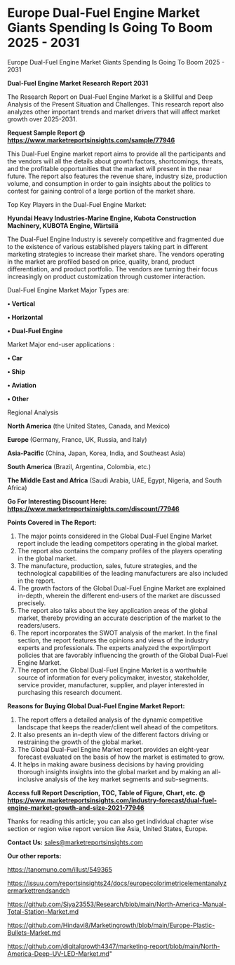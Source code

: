 # Europe Dual-Fuel Engine Market Giants Spending Is Going To Boom 2025 - 2031
 Europe Dual-Fuel Engine Market Giants Spending Is Going To Boom 2025 - 2031

<strong>Dual-Fuel Engine Market Research Report 2031</strong>

The Research Report on Dual-Fuel Engine Market is a Skillful and Deep Analysis of the Present Situation and Challenges. This research report also analyzes other important trends and market drivers that will affect market growth over 2025-2031.

<strong>Request Sample Report @ <a href=https://www.marketreportsinsights.com/sample/77946>https://www.marketreportsinsights.com/sample/77946</a></strong>

This Dual-Fuel Engine market report aims to provide all the participants and the vendors will all the details about growth factors, shortcomings, threats, and the profitable opportunities that the market will present in the near future. The report also features the revenue share, industry size, production volume, and consumption in order to gain insights about the politics to contest for gaining control of a large portion of the market share.

Top Key Players in the Dual-Fuel Engine Market:

<strong>Hyundai Heavy Industries-Marine Engine, Kubota Construction Machinery, KUBOTA Engine, Wärtsilä</strong>

The Dual-Fuel Engine Industry is severely competitive and fragmented due to the existence of various established players taking part in different marketing strategies to increase their market share. The vendors operating in the market are profiled based on price, quality, brand, product differentiation, and product portfolio. The vendors are turning their focus increasingly on product customization through customer interaction.

Dual-Fuel Engine Market Major Types are:

<strong>• Vertical

• Horizontal

• Dual-Fuel Engine</strong>

Market Major end-user applications :

<strong>• Car

• Ship

• Aviation

• Other</strong>

Regional Analysis

</u><strong><b>North America</b></strong> (the United States, Canada, and Mexico)

<strong><b>Europe </b></strong>(Germany, France, UK, Russia, and Italy)

<strong><b>Asia-Pacific</b></strong> (China, Japan, Korea, India, and Southeast Asia)

<strong><b>South America</b></strong> (Brazil, Argentina, Colombia, etc.)

<strong><b>The Middle East and Africa</b></strong> (Saudi Arabia, UAE, Egypt, Nigeria, and South Africa)

<strong>Go For Interesting Discount Here: <a href=https://www.marketreportsinsights.com/discount/77946>https://www.marketreportsinsights.com/discount/77946</a></strong>

<strong>Points Covered in The Report:</strong>
<ol>
  <li>The major points considered in the Global Dual-Fuel Engine Market report include the leading competitors operating in the global market.</li>
  <li>The report also contains the company profiles of the players operating in the global market.</li>
  <li>The manufacture, production, sales, future strategies, and the technological capabilities of the leading manufacturers are also included in the report.</li>
  <li>The growth factors of the Global Dual-Fuel Engine Market are explained in-depth, wherein the different end-users of the market are discussed precisely.</li>
  <li>The report also talks about the key application areas of the global market, thereby providing an accurate description of the market to the readers/users.</li>
  <li>The report incorporates the SWOT analysis of the market. In the final section, the report features the opinions and views of the industry experts and professionals. The experts analyzed the export/import policies that are favorably influencing the growth of the Global Dual-Fuel Engine Market.</li>
  <li>The report on the Global Dual-Fuel Engine Market is a worthwhile source of information for every policymaker, investor, stakeholder, service provider, manufacturer, supplier, and player interested in purchasing this research document.</li>
</ol>
<strong>Reasons for Buying Global Dual-Fuel Engine Market Report:</strong>

<ol>
  <li>The report offers a detailed analysis of the dynamic competitive landscape that keeps the reader/client well ahead of the competitors.</li>
  <li>It also presents an in-depth view of the different factors driving or restraining the growth of the global market.</li>
  <li>The Global Dual-Fuel Engine Market report provides an eight-year forecast evaluated on the basis of how the market is estimated to grow.</li>
  <li>It helps in making aware business decisions by having providing thorough insights insights into the global market and by making an all-inclusive analysis of the key market segments and sub-segments.</li>
</ol>
<strong>Access full Report Description, TOC, Table of Figure, Chart, etc. @ <a href=https://www.marketreportsinsights.com/industry-forecast/dual-fuel-engine-market-growth-and-size-2021-77946>https://www.marketreportsinsights.com/industry-forecast/dual-fuel-engine-market-growth-and-size-2021-77946</a></strong>


Thanks for reading this article; you can also get individual chapter wise section or region wise report version like Asia, United States, Europe.

<strong>Contact Us:</strong>
sales@marketreportsinsights.com

<strong>Our other reports:</strong>

<a href=https://tanomuno.com/illust/549365>https://tanomuno.com/illust/549365</a>

<a href=https://issuu.com/reportsinsights24/docs/europecolorimetricelementanalyzermarkettrendsandch>https://issuu.com/reportsinsights24/docs/europecolorimetricelementanalyzermarkettrendsandch</a>

<a href=https://github.com/Siya23553/Research/blob/main/North-America-Manual-Total-Station-Market.md>https://github.com/Siya23553/Research/blob/main/North-America-Manual-Total-Station-Market.md</a>

<a href=https://github.com/Hindavi8/Marketingrowth/blob/main/Europe-Plastic-Bullets-Market.md>https://github.com/Hindavi8/Marketingrowth/blob/main/Europe-Plastic-Bullets-Market.md</a>

<a href=https://github.com/digitalgrowth4347/marketing-report/blob/main/North-America-Deep-UV-LED-Market.md>https://github.com/digitalgrowth4347/marketing-report/blob/main/North-America-Deep-UV-LED-Market.md</a>"
